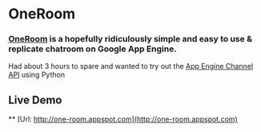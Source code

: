 # OneRoom

### [OneRoom](http://one-room.appspot.com) is a hopefully ridiculously simple and easy to use & replicate chatroom on Google App Engine.

Had about 3 hours to spare and wanted to try out the [App Engine Channel API](https://developers.google.com/appengine/docs/python/channel/#Python_Overview) using Python

## Live Demo
** [Url: http://one-room.appspot.com](http://one-room.appspot.com)
